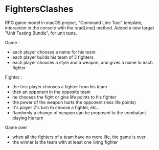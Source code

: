 # FightersClashes
RPG game model in macOS project, "Command Line Tool" template, 
interaction in the console with the readLine() method. 
Added a new target "Unit Testing Bundle", for unit tests.

Game :
- each player chooses a name for his team
- each player builds his team of 3 fighters
- each player chooses a style and a weapon, and gives a name to each fighter

Fighter :
- the first player chooses a fighter from his team
- then an opponent in the opposite team
- he chooses the fight or give life points to his fighter
- the power of the weapon hurts the opponent (less life points)
- It's player 2's turn to choose a fighter, etc..
- Randomly a change of weapon can be proposed to the combatant playing his turn

Game over
- when all the fighters of a team have no more life, the game is over
- the winner is the team with at least one living fighter



